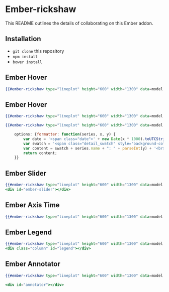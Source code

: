 # Ember-rickshaw

This README outlines the details of collaborating on this Ember addon.

## Installation

* `git clone` this repository
* `npm install`
* `bower install`


## Ember Hover

```handlebars
{{#ember-rickshaw type="lineplot" height="600" width="1300" data=model hover=true}}
```

## Ember Hover

```handlebars
{{#ember-rickshaw type="lineplot" height="600" width="1300" data=model hover=true}}
```

```handlebars
{{#ember-rickshaw type="lineplot" height="600" width="1300" data=model hover=true hover-option=options}}
```
```javascript
	options: {formatter: function(series, x, y) {
		var date = '<span class="date">' + new Date(x * 1000).toUTCString() + '</span>';
		var swatch = '<span class="detail_swatch" style="background-color: ' + series.color + '"></span>';
		var content = swatch + series.name + ": " + parseInt(y) + '<br>' + date;
		return content;
	}}
```


## Ember Slider

```handlebars
{{#ember-rickshaw type="lineplot" height="600" width="1300" data=model hover=true slider=true slider-element="ember-slider"}}
<div id="ember-slider"></div>
```

## Ember Axis Time

```handlebars
{{#ember-rickshaw type="lineplot" height="600" width="1300" data=model hover=true axistime=true }}
```

## Ember Legend

```handlebars
{{#ember-rickshaw type="lineplot" height="600" width="1300" data=model hover=true legend=true legend-element="legend" legend-highlight=true}}
<div class="column" id="legend"></div>
```

## Ember Annotator

```handlebars
{{#ember-rickshaw type="lineplot" height="600" width="1300" data=model hover=true axistime=true hover-option=hoverformatter annotator=true annotator-element="annotator" annotator-data=annatator}}

<div id="annotator"></div>

```